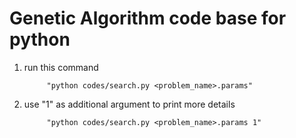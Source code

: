 # Genetic Algorithm code base for python

1. run this command 

            "python codes/search.py <problem_name>.params"

2. use "1" as additional argument to print more details

            "python codes/search.py <problem_name>.params 1"
